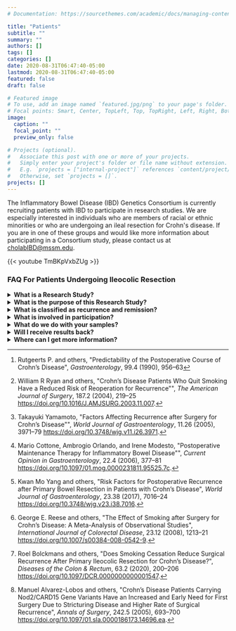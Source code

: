 ```yaml
---
# Documentation: https://sourcethemes.com/academic/docs/managing-content/

title: "Patients"
subtitle: ""
summary: ""
authors: []
tags: []
categories: []
date: 2020-08-31T06:47:40-05:00
lastmod: 2020-08-31T06:47:40-05:00
featured: false
draft: false

# Featured image
# To use, add an image named `featured.jpg/png` to your page's folder.
# Focal points: Smart, Center, TopLeft, Top, TopRight, Left, Right, BottomLeft, Bottom, BottomRight.
image:
  caption: ""
  focal_point: ""
  preview_only: false

# Projects (optional).
#   Associate this post with one or more of your projects.
#   Simply enter your project's folder or file name without extension.
#   E.g. `projects = ["internal-project"]` references `content/project/deep-learning/index.md`.
#   Otherwise, set `projects = []`.
projects: []
---
```


The Inflammatory Bowel Disease (IBD) Genetics Consortium is currently recruiting patients with IBD to participate in research studies. We are especially interested in individuals who are members of racial or ethnic minorities or who are undergoing an ileal resection for Crohn's disease. If you are in one of these groups and would like more information about participating in a Consortium study, please contact us at cholabIBD@mssm.edu.

{{< youtube TmBKpVxbZUg >}}

### FAQ For Patients Undergoing Ileocolic Resection

<details>
  <summary><strong>What is a Research Study?</strong></summary>

A research study is when scientists try to answer a question about something
that we don’t know enough about. You can also agree to take part now and later
change your mind.
</details>

<details>
  <summary><strong>What is the purpose of this Research Study?</strong></summary>

You may qualify to take part in this research study because you have been
diagnosed with Crohn’s disease, and will undergo or very recently underwent
ileal resection surgery.

The purpose of this study is gain further understanding of the mechanisms
involved in the recurrence of inflammation following ileal resection surgery
for Crohn’s disease (CD). One of the most common locations of CD involvement
is the end of the small intestine (ileum)[^1]. Reasons for this recurrence remain
unclear, however several studies have concluded that smoking increases the
risk of postoperative recurrence[^2]<sup>,</sup>[^3]<sup>,</sup>[^4]<sup>,</sup>[^5]<sup>,</sup>[^6]<sup>,</sup>[^7].
Postoperative recurrence is also believed to be caused by an interaction of
genetic[^8], immune and microbial features. There are also many unanswered
questions regarding the optimal management of patients during the
post-operative period with regards to medication, diet and frequency of
postoperative monitoring. This study aims to better understand the role of
genetics, immune system, environment, medication, smoking and diet in the
recurrence of Crohn’s disease after your surgery. We hope that our findings
will help your physician better optimize your medication and care. This study
is ongoing in several sites across the United States and Canada. We have
recruited about 500 participants.
</details>

<details>
  <summary><strong>What is classified as recurrence and remission?</strong></summary>

Recurrence can either be histological (inflammation is only visible through a
microscope), endoscopic (inflammation is visible to your doctor during
endoscopy), clinical (you will have increased Crohn’s disease symptoms) or
Surgical (your symptoms are severe enough for surgery). Remission is defined
as the temporary absence of active disease. Remission can either be endoscopic
(no evidence of inflammation during your endoscopy) or clinical (you may have
reduced or no symptoms).
</details>

<details>
  <summary><strong>What is involved in participation?</strong></summary>

If you agree to participate in this study, you will be asked to provide a few
extra biopsies during your colonoscopy, we would draw some blood and ask you
some questions about your Crohn’s Disease medical history. You may also be
asked to provide stool samples. You may also be contacted by our partners at
Penn State if you express interest in the diet component of the study.
</details>

<details>
  <summary><strong>What do we do with your samples?</strong></summary>

Some of the blood we collect will be used for protein expression analysis,
some will be used for Whole Exome Sequencing in collaboration with the Broad
Institute. The biopsies we collect will be used to measure gene expression
analysis.
</details>

<details>
  <summary><strong>Will I receive results back?</strong></summary>

We will deidentify your data, so any information we collect from you cannot be
linked back to you and because of this, we will not be able to give you any
results. When the study is over and our results are published, you will be
able to read about our findings.
</details>

<details>
  <summary><strong>Where can I get more information?</strong></summary>

You can find additional resources at the [Crohn’s and Colitis Foundation](https://www.crohnscolitisfoundation.org/).
</details>


[^1]: Rutgeerts P. and others, "Predictability of the Postoperative Course of
      Crohn’s Disease", *Gastroenterology*, 99.4 (1990), 956–63
[^2]: William R Ryan and others, "Crohn’s Disease Patients Who Quit Smoking
      Have a Reduced Risk of Reoperation for Recurrence"", *The American Journal of Surgery*,
      187.2 (2004), 219–25 <https://doi.org/10.1016/J.AMJSURG.2003.11.007>.
[^3]: Takayuki Yamamoto, "Factors Affecting Recurrence after Surgery for
      Crohn’s Disease"", *World Journal of Gastroenterology*, 11.26 (2005), 3971–79
      <https://doi.org/10.3748/wjg.v11.i26.3971>.
[^4]: Mario Cottone, Ambrogio Orlando, and Irene Modesto, "Postoperative
      Maintenance Therapy for Inflammatory Bowel Disease"", *Current Opinion in Gastroenterology*,
      22.4 (2006), 377–81 <https://doi.org/10.1097/01.mog.0000231811.95525.7c>.
[^5]: Kwan Mo Yang and others, "Risk Factors for Postoperative Recurrence
      after Primary Bowel Resection in Patients with Crohn’s Disease",
      *World Journal of Gastroenterology*, 23.38 (2017), 7016–24
      <https://doi.org/10.3748/wjg.v23.i38.7016>.
[^6]: George E. Reese and others, "The Effect of Smoking after Surgery for
      Crohn’s Disease: A Meta-Analysis of Observational Studies",
      *International Journal of Colorectal Disease*, 23.12 (2008), 1213–21
      <https://doi.org/10.1007/s00384-008-0542-9>.
[^7]: Roel Bolckmans and others, "Does Smoking Cessation Reduce Surgical
      Recurrence After Primary Ileocolic Resection for Crohn’s Disease?",
      *Diseases of the Colon & Rectum*, 63.2 (2020), 200–206
      <https://doi.org/10.1097/DCR.0000000000001547>.
[^8]: Manuel Alvarez-Lobos and others, "Crohn’s Disease Patients Carrying
      Nod2/CARD15 Gene Variants Have an Increased and Early Need for First
      Surgery Due to Stricturing Disease and Higher Rate of Surgical
      Recurrence", *Annals of Surgery*, 242.5 (2005), 693–700
      <https://doi.org/10.1097/01.sla.0000186173.14696.ea>.
